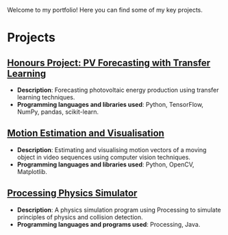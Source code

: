 Welcome to my portfolio! Here you can find some of my key projects.

# Projects

## [Honours Project: PV Forecasting with Transfer Learning](https://github.com/ax283/portfolio/tree/main/PV_Forecasting_Honours_Project)
- **Description**: Forecasting photovoltaic energy production using transfer learning techniques.
- **Programming languages and libraries used**: Python, TensorFlow, NumPy, pandas, scikit-learn.

## [Motion Estimation and Visualisation](https://github.com/ax283/portfolio/tree/main/Motion_Estimation_and_Visualisation)
- **Description**: Estimating and visualising motion vectors of a moving object in video sequences using computer vision techniques.
- **Programming languages and libraries used**: Python, OpenCV, Matplotlib.

## [Processing Physics Simulator](https://github.com/ax283/portfolio/tree/main/Processing_Physics_Simulator)
- **Description**: A physics simulation program using Processing to simulate principles of physics and collision detection.
- **Programming languages and programs used**: Processing, Java.
